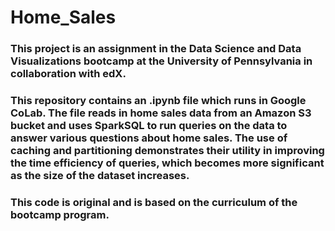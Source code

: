 # Home_Sales

### This project is an assignment in the Data Science and Data Visualizations bootcamp at the University of Pennsylvania in collaboration with edX.

### This repository contains an .ipynb file which runs in Google CoLab. The file reads in home sales data from an Amazon S3 bucket and uses SparkSQL to run queries on the data to answer various questions about home sales. The use of caching and partitioning demonstrates their utility in improving the time efficiency of queries, which becomes more significant as the size of the dataset increases.

### This code is original and is based on the curriculum of the bootcamp program. 
